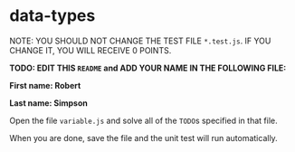 # data-types

NOTE: YOU SHOULD NOT CHANGE THE TEST FILE `*.test.js`. IF YOU CHANGE IT, YOU WILL RECEIVE 0 POINTS.

**TODO: EDIT THIS `README` and ADD YOUR NAME IN THE FOLLOWING FILE:**

**First name: Robert**

**Last name: Simpson**

Open the file `variable.js` and solve all of the `TODO`s specified in that file.

When you are done, save the file and the unit test will run automatically.
